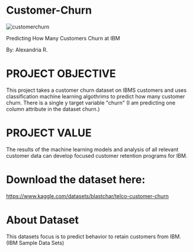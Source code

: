 # Customer-Churn

![customerchurn](https://user-images.githubusercontent.com/104231685/190941964-1a375203-c28b-49fa-b2b1-e33b54ba1cc9.jpg)


Predicting How Many Customers Churn at IBM

By: Alexandria R.

# PROJECT OBJECTIVE
This project takes a customer churn dataset on IBMS customers and uses classification machine learning algothrims to predict how many customer churn. There is 
a single y target variable "churn" (I am predicting one column attribute in the dataset churn.) 

# PROJECT VALUE
The results of the machine learning models and analysis of all relevant customer data can develop focused customer retention programs for IBM.

# Download the dataset here: 
https://www.kaggle.com/datasets/blastchar/telco-customer-churn

# About Dataset
This datasets focus is to predict behavior to retain customers from IBM. (IBM Sample Data Sets)
